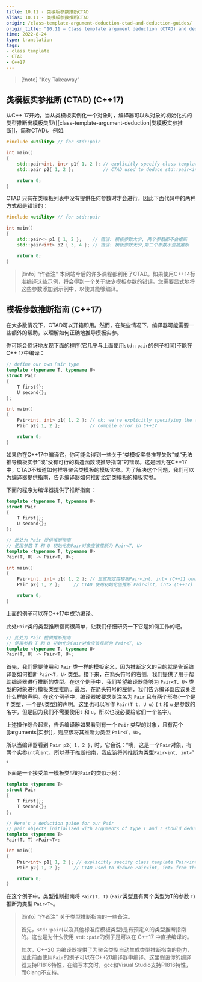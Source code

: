 ```yaml
---
title: 10.11 - 类模板参数推断CTAD
alias: 10.11 - 类模板参数推断CTAD
origin: /class-template-argument-deduction-ctad-and-deduction-guides/
origin_title: "10.11 — Class template argument deduction (CTAD) and deduction guides"
time: 2022-8-24
type: translation
tags:
- class template
- CTAD
- C++17
---
```


> [!note] "Key Takeaway"

## 类模板实参推断 (CTAD) (C++17)

从C++ 17开始，当从类模板实例化一个对象时，编译器可以从对象的初始化式的类型推断出模板类型([[class-template-argument-deduction|类模板实参推断]]，简称CTAD)。例如:

```cpp
#include <utility> // for std::pair

int main()
{
    std::pair<int, int> p1{ 1, 2 }; // explicitly specify class template std::pair<int, int> (C++11 onward)
    std::pair p2{ 1, 2 };           // CTAD used to deduce std::pair<int, int> from the initializers (C++17)

    return 0;
}
```

CTAD 只有在类模板列表中没有提供任何参数时才会进行，因此下面代码中的两种方式都是错误的：

```cpp
#include <utility> // for std::pair

int main()
{
    std::pair<> p1 { 1, 2 };    // 错误: 模板参数太少, 两个参数都不会推断
    std::pair<int> p2 { 3, 4 }; // 错误: 模板参数太少,第二个参数不会被推断

    return 0;
}
```

> [!info] "作者注"
> 本网站今后的许多课程都利用了CTAD。如果使用C++14标准编译这些示例，将会得到一个关于缺少模板参数的错误。您需要显式地将这些参数添加到示例中，以使其能够编译。


## 模板参数推断指南 (C++17)

在大多数情况下，CTAD可以开箱即用。然而，在某些情况下，编译器可能需要一些额外的帮助，以理解如何正确地推导模板实参。

你可能会惊讶地发现下面的程序(它几乎与上面使用`std::pair`的例子相同)不能在C++ 17中编译：

```cpp
// define our own Pair type
template <typename T, typename U>
struct Pair
{
    T first{};
    U second{};
};

int main()
{
    Pair<int, int> p1{ 1, 2 }; // ok: we're explicitly specifying the template arguments
    Pair p2{ 1, 2 };           // compile error in C++17

    return 0;
}
```

如果你在C++17中编译它，你可能会得到一些关于“类模板实参推导失败”或“无法推导模板实参”或“没有可行的构造函数或推导指南”的错误。这是因为在C++17中，CTAD不知道如何推导聚合类模板的模板实参。为了解决这个问题，我们可以为编译器提供指南，告诉编译器如何推断给定类模板的模板实参。

下面的程序为编译器提供了推断指南：

```cpp
template <typename T, typename U>
struct Pair
{
    T first{};
    U second{};
};

// 此处为 Pair 提供推断指南
// 使用参数 T 和 U 初始化的Pair对象应该推断为 Pair<T, U>
template <typename T, typename U>
Pair(T, U) -> Pair<T, U>;

int main()
{
    Pair<int, int> p1{ 1, 2 }; // 显式指定类模板Pair<int, int> (C++11 onward)
    Pair p2{ 1, 2 };     // CTAD 使用初始化值推断 Pair<int, int> (C++17)

    return 0;
}
```

上面的例子可以在C++17中成功编译。

此处`Pair`类的类型推断指南很简单，让我们仔细研究一下它是如何工作的吧。

```cpp
// 此处为 Pair 提供推断指南
// 使用参数 T 和 U 初始化的Pair对象应该推断为 Pair<T, U>
template <typename T, typename U>
Pair(T, U) -> Pair<T, U>;
```

首先，我们需要使用和 `Pair` 类一样的模板定义，因为推断定义的目的就是告诉编译器如何推断 `Pair<T, U>` 类型。接下来，在箭头符号的右侧，我们提供了用于帮助编译器进行推断的类型。在这个例子中，我们希望编译器能够为 `Pair<T, U>` 类型的对象进行模板类型推断。最后，在箭头符号的左侧，我们告诉编译器应该关注什么样的声明。在这个例子中，编译器被要求关注名为 `Pair` 且有两个形参(一个是 `T` 类型，一个是`U`类型)的声明。这里也可以写作 `Pair(T t, U u)` ( `t` 和 `u` 是参数的名字，但是因为我们不需要使用`t` 和 `u`，所以也没必要给它们一个名字)。

上述操作综合起来，告诉编译器如果看到有一个 `Pair` 类型的对象，且有两个[[arguments|实参]]，则应该将其推断为类型 `Pair<T, U>`。

所以当编译器看到 `Pair p2{ 1, 2 };` 时，它会说：“噢，这是一个`Pair`对象，有两个实参`int`和`int`，所以基于推断指南，我应该将其推断为类型`Pair<int, int>`” 。

下面是一个接受单一模板类型的`Pair`的类似示例：

```cpp
template <typename T>
struct Pair
{
    T first{};
    T second{};
};

// Here's a deduction guide for our Pair
// pair objects initialized with arguments of type T and T should deduce to Pair<T>
template <typename T>
Pair(T, T)->Pair<T>;

int main()
{
    Pair<int> p1{ 1, 2 }; // explicitly specify class template Pair<int> (C++11 onward)
    Pair p2{ 1, 2 };     // CTAD used to deduce Pair<int, int> from the initializers (C++17)

    return 0;
}
```

在这个例子中，类型推断指南将 `Pair(T, T)` (`Pair`类型且有两个类型为T的参数 `T`) 推断为类型 `Pair<T>`。

> [!info] "作者注"
> 关于类型推断指南的一些备注。
> 
> 首先，`std::pair`(以及其他标准库模板类型)是有预定义的类型推断指南的。这也是为什么使用 `std::pair`的例子是可以在 C++17 中直接编译的。
> 
> 其次，C++20 为编译器提供了为聚合类型自动生成类型推断指南的能力，因此前面使用`Pair`的例子可以在C++20编译器中编译。这里假设你的编译器支持P1816特性，在编写本文时，gcc和Visual Studio支持P1816特性，而Clang不支持。